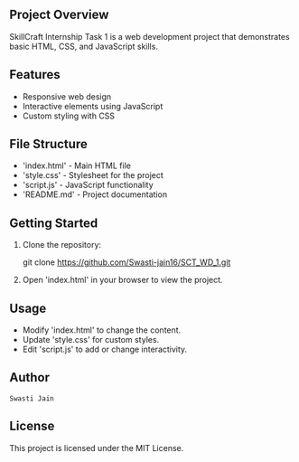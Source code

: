 ## Project Overview
   SkillCraft Internship Task 1 is a web development project that demonstrates basic HTML, CSS, and JavaScript skills.

## Features
- Responsive web design
- Interactive elements using JavaScript
- Custom styling with CSS

## File Structure
- 'index.html' - Main HTML file
- 'style.css' - Stylesheet for the project
- 'script.js' - JavaScript functionality
- 'README.md' - Project documentation

## Getting Started

1. Clone the repository:

   git clone https://github.com/Swasti-jain16/SCT_WD_1.git

 2. Open 'index.html' in your browser to view the project.

 ## Usage
 - Modify 'index.html' to change the content.
 - Update 'style.css' for custom styles.
 - Edit 'script.js' to add or change interactivity.

 ## Author
    Swasti Jain
## License
  This project is licensed under the MIT License.  
  
